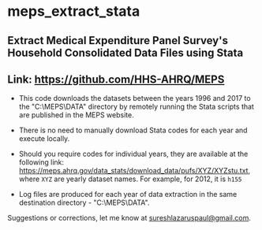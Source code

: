 # meps_extract_stata
## Extract Medical Expenditure Panel Survey's Household Consolidated Data Files using Stata
## Link: https://github.com/HHS-AHRQ/MEPS

* This code downloads the datasets between the years 1996 and 2017 to the "C:\MEPS\DATA" directory by remotely running the Stata scripts that are published in the MEPS website. 

* There is no need to manually download Stata codes for each year and execute locally.

* Should you require codes for individual years, they are available at the following link: https://meps.ahrq.gov/data_stats/download_data/pufs/XYZ/XYZstu.txt, where `XYZ` are yearly dataset names. For example, for 2012, it is `h155` 

* Log files are produced for each year of data extraction in the same destination directory - "C:\MEPS\DATA".


Suggestions or corrections, let me know at sureshlazaruspaul@gmail.com.
